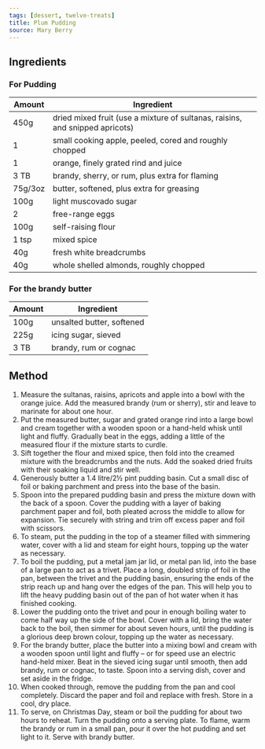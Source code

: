 ```yaml
---
tags: [dessert, twelve-treats]
title: Plum Pudding
source: Mary Berry
---
```

## Ingredients
### For Pudding
Amount | Ingredient
--- | ---
450g | dried mixed fruit (use a mixture of sultanas, raisins, and snipped apricots)
1 | small cooking apple, peeled, cored and roughly chopped
1 | orange, finely grated rind and juice
3 TB | brandy, sherry, or rum, plus extra for flaming
75g/3oz | butter, softened, plus extra for greasing
100g | light muscovado sugar
2 | free-range eggs
100g | self-raising flour
1 tsp | mixed spice
40g | fresh white breadcrumbs
40g | whole shelled almonds, roughly chopped

### For the brandy butter
Amount | Ingredient
--- | ---
100g | unsalted butter, softened
225g | icing sugar, sieved
3 TB | brandy, rum or cognac

## Method
1. Measure the sultanas, raisins, apricots and apple into a bowl with the orange juice. Add the measured brandy (rum or sherry), stir and leave to marinate for about one hour.
2. Put the measured butter, sugar and grated orange rind into a large bowl and cream together with a wooden spoon or a hand-held whisk until light and fluffy. Gradually beat in the eggs, adding a little of the measured flour if the mixture starts to curdle.
3. Sift together the flour and mixed spice, then fold into the creamed mixture with the breadcrumbs and the nuts. Add the soaked dried fruits with their soaking liquid and stir well.
4. Generously butter a 1.4 litre/2½ pint pudding basin. Cut a small disc of foil or baking parchment and press into the base of the basin.
5. Spoon into the prepared pudding basin and press the mixture down with the back of a spoon. Cover the pudding with a layer of baking parchment paper and foil, both pleated across the middle to allow for expansion. Tie securely with string and trim off excess paper and foil with scissors.
6. To steam, put the pudding in the top of a steamer filled with simmering water, cover with a lid and steam for eight hours, topping up the water as necessary.
7. To boil the pudding, put a metal jam jar lid, or metal pan lid, into the base of a large pan to act as a trivet. Place a long, doubled strip of foil in the pan, between the trivet and the pudding basin, ensuring the ends of the strip reach up and hang over the edges of the pan. This will help you to lift the heavy pudding basin out of the pan of hot water when it has finished cooking.
8. Lower the pudding onto the trivet and pour in enough boiling water to come half way up the side of the bowl. Cover with a lid, bring the water back to the boil, then simmer for about seven hours, until the pudding is a glorious deep brown colour, topping up the water as necessary.
9. For the brandy butter, place the butter into a mixing bowl and cream with a wooden spoon until light and fluffy – or for speed use an electric hand-held mixer. Beat in the sieved icing sugar until smooth, then add brandy, rum or cognac, to taste. Spoon into a serving dish, cover and set aside in the fridge.
10. When cooked through, remove the pudding from the pan and cool completely. Discard the paper and foil and replace with fresh. Store in a cool, dry place.
11. To serve, on Christmas Day, steam or boil the pudding for about two hours to reheat. Turn the pudding onto a serving plate. To flame, warm the brandy or rum in a small pan, pour it over the hot pudding and set light to it. Serve with brandy butter.